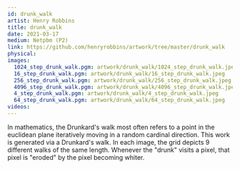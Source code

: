 ```yaml
---
id: drunk_walk
artist: Henry Robbins
title: drunk_walk
date: 2021-03-17
medium: Netpbm (P2)
link: https://github.com/henryrobbins/artwork/tree/master/drunk_walk
physical:
images:
  1024_step_drunk_walk.pgm: artwork/drunk_walk/1024_step_drunk_walk.jpeg
  16_step_drunk_walk.pgm: artwork/drunk_walk/16_step_drunk_walk.jpeg
  256_step_drunk_walk.pgm: artwork/drunk_walk/256_step_drunk_walk.jpeg
  4096_step_drunk_walk.pgm: artwork/drunk_walk/4096_step_drunk_walk.jpeg
  4_step_drunk_walk.pgm: artwork/drunk_walk/4_step_drunk_walk.jpeg
  64_step_drunk_walk.pgm: artwork/drunk_walk/64_step_drunk_walk.jpeg
videos:
---
```

In mathematics, the Drunkard's walk most often refers to a point in the
euclidean plane iteratively moving in a random cardinal direction. This work is
generated via a Drunkard's walk. In each image, the grid depicts 9 different
walks of the same length. Whenever the "drunk" visits a pixel, that pixel is
"eroded" by the pixel becoming whiter.
